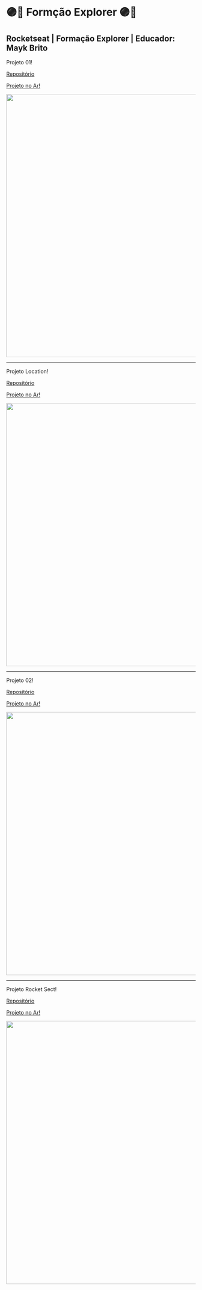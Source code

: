 # 🟣🚀 Formção Explorer 🟣🚀
 Rocketseat | Formação Explorer | Educador: Mayk Brito
---
Projeto 01!

[Repositório](https://github.com/FelipePinheiroRegina/explorer/tree/main/projeto01)

<a href="https://felipepinheiroregina.github.io/explorer/projeto01/html/" target="_blank">Projeto no Ar!</a>

<img src="https://github.com/FelipePinheiroRegina/explorer/assets/113048688/1780dad6-038a-412a-b974-08e66b9d93e8" width="700px"/>

---
Projeto Location!

[Repositório](https://github.com/FelipePinheiroRegina/explorer/tree/main/layout-extra)

<a href="https://felipepinheiroregina.github.io/explorer/layout-extra/html/" target="_blank">Projeto no Ar!</a>

<img src="https://github.com/FelipePinheiroRegina/explorer/assets/113048688/cac82ef1-fe28-45c8-a031-486084473a52" width="700px"/>

---
Projeto 02!

[Repositório](https://github.com/FelipePinheiroRegina/explorer/tree/main/projeto02)

<a href="https://felipepinheiroregina.github.io/explorer/projeto-rocket/html/" target="_blank">Projeto no Ar!</a>

<img src="https://github.com/FelipePinheiroRegina/explorer/assets/113048688/bfa67081-9904-4d92-9acd-3a722bb03e31" width="700px"/>

---
Projeto Rocket Sect!

[Repositório](https://github.com/FelipePinheiroRegina/explorer/tree/main/projeto-rocket)

<a href="https://felipepinheiroregina.github.io/explorer/projeto-rocket/html/index" target="_blank">Projeto no Ar!</a>

<img src="https://github.com/FelipePinheiroRegina/explorer/assets/113048688/4f499ff1-4fb0-4002-84fb-4dd7f3c53c8c" width="700px"/>
